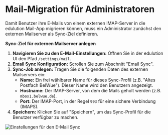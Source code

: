 # Mail-Migration für Administratoren

Damit Benutzer ihre E-Mails von einem externen IMAP-Server in die
edulution Mail-App migrieren können, muss ein Administrator zunächst den
externen Mailserver als Sync-Ziel definieren.

**Sync-Ziel für externen Mailserver anlegen**

1.  **Navigieren Sie zu den E-Mail-Einstellungen:** Öffnen Sie in der
    edulution UI den Pfad `/settings/mail`.
2.  **Email Sync Konfiguration:** Scrollen Sie zum Abschnitt \"Email
    Sync\".
3.  **Sync-Job anlegen:** Tragen Sie die folgenden Daten des externen
    Mailservers ein:
    - **Name:** Ein frei wählbarer Name für dieses Sync-Profil (z.B.
      \"Altes Postfach BelWue\"). Dieser Name wird den Benutzern
      angezeigt.
    - **Hostname:** Der IMAP-Server, von dem die Mails geholt werden
      (z.B. `mbox1.belwue.de`).
    - **Port:** Der IMAP-Port, in der Regel `993` für eine sichere
      Verbindung (IMAPS).
4.  **Speichern:** Klicken Sie auf \"Speichern\", um das Sync-Profil für
    die Benutzer verfügbar zu machen.

![Einstellungen für den E-Mail Sync](/_static/edulution-mail_sync-einstellungen.png)
